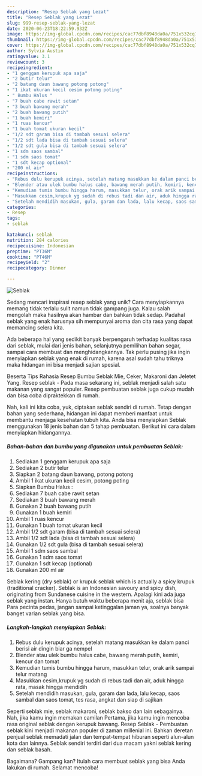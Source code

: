 ```yaml
---
description: "Resep Seblak yang Lezat"
title: "Resep Seblak yang Lezat"
slug: 999-resep-seblak-yang-lezat
date: 2020-06-23T18:22:59.932Z
image: https://img-global.cpcdn.com/recipes/cac77dbf8948da0a/751x532cq70/seblak-foto-resep-utama.jpg
thumbnail: https://img-global.cpcdn.com/recipes/cac77dbf8948da0a/751x532cq70/seblak-foto-resep-utama.jpg
cover: https://img-global.cpcdn.com/recipes/cac77dbf8948da0a/751x532cq70/seblak-foto-resep-utama.jpg
author: Sylvia Austin
ratingvalue: 3.1
reviewcount: 3
recipeingredient:
- "1 genggam kerupuk apa saja"
- "2 butir telur"
- "2 batang daun bawang potong potong"
- "1 ikat ukuran kecil cesim potong poting"
- " Bumbu Halus "
- "7 buah cabe rawit setan"
- "3 buah bawang merah"
- "2 buah bawang putih"
- "1 buah kemiri"
- "1 ruas kencur"
- "1 buah tomat ukuran kecil"
- "1/2 sdt garam bisa di tambah sesuai selera"
- "1/2 sdt lada bisa di tambah sesuai selera"
- "1/2 sdt gula bisa di tambah sesuai selera"
- "1 sdm saos sambal"
- "1 sdm saos tomat"
- "1 sdt kecap optional"
- "200 ml air"
recipeinstructions:
- "Rebus dulu kerupuk acinya, setelah matang masukkan ke dalam panci berisi air dingin biar ga nempel"
- "Blender atau ulek bumbu halus cabe, bawang merah putih, kemiri, kencur dan tomat"
- "Kemudian tumis bumbu hingga harum, masukkan telur, orak arik sampai telur matang"
- "Masukkan cesim,krupuk yg sudah di rebus tadi dan air, aduk hingga rata, masak hingga mendidih"
- "Setelah mendidih masukan, gula, garam dan lada, lalu kecap, saos sambal dan saos tomat, tes rasa, angkat dan siap di sajikan"
categories:
- Resep
tags:
- seblak

katakunci: seblak 
nutrition: 284 calories
recipecuisine: Indonesian
preptime: "PT36M"
cooktime: "PT46M"
recipeyield: "2"
recipecategory: Dinner

---
```



![Seblak](https://img-global.cpcdn.com/recipes/cac77dbf8948da0a/751x532cq70/seblak-foto-resep-utama.jpg)

Sedang mencari inspirasi resep seblak yang unik? Cara menyiapkannya memang tidak terlalu sulit namun tidak gampang juga. Kalau salah mengolah maka hasilnya akan hambar dan bahkan tidak sedap. Padahal seblak yang enak harusnya sih mempunyai aroma dan cita rasa yang dapat memancing selera kita.

Ada beberapa hal yang sedikit banyak berpengaruh terhadap kualitas rasa dari seblak, mulai dari jenis bahan, selanjutnya pemilihan bahan segar, sampai cara membuat dan menghidangkannya. Tak perlu pusing jika ingin menyiapkan seblak yang enak di rumah, karena asal sudah tahu triknya maka hidangan ini bisa menjadi sajian spesial.

Beserta Tips Rahasia Resep Bumbu Seblak Mie, Ceker, Makaroni dan Jeletet Yang. Resep seblak - Pada masa sekarang ini, seblak menjadi salah satu makanan yang sangat populer. Resep pembuatan seblak juga cukup mudah dan bisa coba dipraktekkan di rumah.


Nah, kali ini kita coba, yuk, ciptakan seblak sendiri di rumah. Tetap dengan bahan yang sederhana, hidangan ini dapat memberi manfaat untuk membantu menjaga kesehatan tubuh kita. Anda bisa menyiapkan Seblak menggunakan 18 jenis bahan dan 5 tahap pembuatan. Berikut ini cara dalam menyiapkan hidangannya.

<!--inarticleads1-->

##### Bahan-bahan dan bumbu yang digunakan untuk pembuatan Seblak:

1. Sediakan 1 genggam kerupuk apa saja
1. Sediakan 2 butir telur
1. Siapkan 2 batang daun bawang, potong potong
1. Ambil 1 ikat ukuran kecil cesim, potong poting
1. Siapkan  Bumbu Halus :
1. Sediakan 7 buah cabe rawit setan
1. Sediakan 3 buah bawang merah
1. Gunakan 2 buah bawang putih
1. Gunakan 1 buah kemiri
1. Ambil 1 ruas kencur
1. Gunakan 1 buah tomat ukuran kecil
1. Ambil 1/2 sdt garam (bisa di tambah sesuai selera)
1. Ambil 1/2 sdt lada (bisa di tambah sesuai selera)
1. Gunakan 1/2 sdt gula (bisa di tambah sesuai selera)
1. Ambil 1 sdm saos sambal
1. Gunakan 1 sdm saos tomat
1. Gunakan 1 sdt kecap (optional)
1. Gunakan 200 ml air


Seblak kering (dry seblak) or krupuk seblak which is actually a spicy krupuk (traditional cracker). Seblak is an Indonesian savoury and spicy dish, originating from Sundanese cuisine in the western. Apalagi kini ada juga seblak yang instan. Hanya butuh waktu beberapa menit aja, seblak bisa Para pecinta pedas, jangan sampai ketinggalan jaman ya, soalnya banyak banget varian seblak yang bisa. 

<!--inarticleads2-->

##### Langkah-langkah menyiapkan Seblak:

1. Rebus dulu kerupuk acinya, setelah matang masukkan ke dalam panci berisi air dingin biar ga nempel
1. Blender atau ulek bumbu halus cabe, bawang merah putih, kemiri, kencur dan tomat
1. Kemudian tumis bumbu hingga harum, masukkan telur, orak arik sampai telur matang
1. Masukkan cesim,krupuk yg sudah di rebus tadi dan air, aduk hingga rata, masak hingga mendidih
1. Setelah mendidih masukan, gula, garam dan lada, lalu kecap, saos sambal dan saos tomat, tes rasa, angkat dan siap di sajikan


Seperti seblak mie, seblak makaroni, seblak bakso dan lain sebagainya. Nah, jika kamu ingin memakan camilan Pertama, jika kamu ingin mencoba rasa original seblak dengan kerupuk bawang. Resep Seblak - Pembuatan seblak kini menjadi makanan populer di zaman millenial ini. Bahkan deretan penjual seblak memadati jalan dan tempat-tempat hiburan seperti alun-alun kota dan lainnya. Seblak sendiri terdiri dari dua macam yakni seblak kering dan seblak basah. 

Bagaimana? Gampang kan? Itulah cara membuat seblak yang bisa Anda lakukan di rumah. Selamat mencoba!

